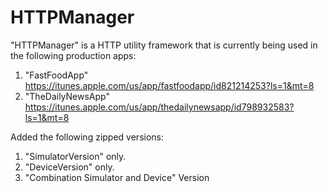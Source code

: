 # HTTPManager
"HTTPManager" is a HTTP utility framework that is currently being used in the following production apps:

1. "FastFoodApp" 
https://itunes.apple.com/us/app/fastfoodapp/id821214253?ls=1&mt=8
2. "TheDailyNewsApp"
   https://itunes.apple.com/us/app/thedailynewsapp/id798932583?ls=1&mt=8

Added the following zipped versions:
1. "SimulatorVersion" only.
2. "DeviceVersion" only.
3. "Combination Simulator and Device" Version 
